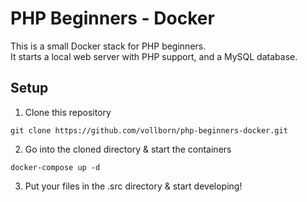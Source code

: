 # PHP Beginners - Docker

This is a small Docker stack for PHP beginners.
<br />It starts a local web server with PHP support, and a MySQL database.


## Setup

1. Clone this repository
```shell
git clone https://github.com/vollborn/php-beginners-docker.git
```

2. Go into the cloned directory & start the containers
```
docker-compose up -d
```

3. Put your files in the .src directory & start developing!
